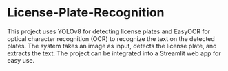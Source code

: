 # License-Plate-Recognition
This project uses YOLOv8 for detecting license plates and EasyOCR for optical character recognition (OCR) to recognize the text on the detected plates. The system takes an image as input, detects the license plate, and extracts the text. The project can be integrated into a Streamlit web app for easy use.
